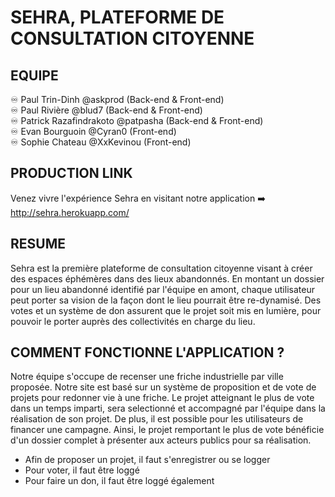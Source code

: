 # SEHRA, PLATEFORME DE CONSULTATION CITOYENNE

## EQUIPE

♾ Paul Trin-Dinh @askprod (Back-end & Front-end) <br>
♾ Paul Rivière @blud7 (Back-end & Front-end) <br>
♾ Patrick Razafindrakoto @patpasha (Back-end & Front-end) <br>
♾ Evan Bourguoin @Cyran0 (Front-end) <br>
♾ Sophie Chateau @XxKevinou (Front-end)

## PRODUCTION LINK

Venez vivre l'expérience Sehra en visitant notre application ➡️ http://sehra.herokuapp.com/

## RESUME

Sehra est la première plateforme de consultation citoyenne visant à créer des espaces éphémères dans des lieux abandonnés.
En montant un dossier pour un lieu abandonné identifié par l'équipe en amont, chaque utilisateur peut porter sa vision de la façon dont le lieu pourrait être re-dynamisé. Des votes et un système de don assurent que le projet soit mis en lumière, pour pouvoir le porter auprès des collectivités en charge du lieu.

## COMMENT FONCTIONNE L'APPLICATION ?

Notre équipe s'occupe de recenser une friche industrielle par ville proposée.
Notre site est basé sur un système de proposition et de vote de projets pour redonner vie à une friche. Le projet atteignant le plus de vote dans un temps imparti, sera selectionné et accompagné par l'équipe dans la réalisation de son projet.
De plus, il est possible pour les utilisateurs de financer une campagne. Ainsi, le projet remportant le plus de vote bénéficie d'un dossier complet à présenter aux acteurs publics pour sa réalisation.

* Afin de proposer un projet, il faut s'enregistrer ou se logger
* Pour voter, il faut être loggé
* Pour faire un don, il faut être loggé également


